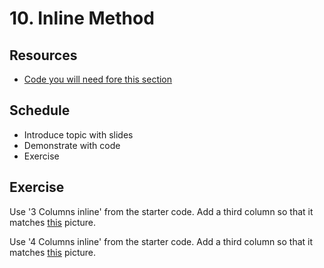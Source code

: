 # 10. Inline Method

## Resources
- [Code you will need fore this section](/assets/exercises/03/code)

## Schedule

- Introduce topic with slides
- Demonstrate with code
- Exercise

## Exercise
Use '3 Columns inline' from the starter code. Add a third column so that it matches 
[this](/assets/exercises/03/01.png) picture.

Use '4 Columns inline' from the starter code. Add a third column so that it matches 
[this](/assets/exercises/03/02.png) picture.

